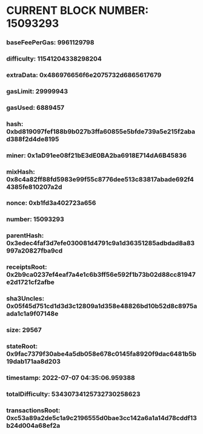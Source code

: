 # CURRENT BLOCK NUMBER: 15093293

### baseFeePerGas: 9961129798
### difficulty: 11541204338298204
### extraData: 0x486976656f6e2075732d6865617679
### gasLimit: 29999943
### gasUsed: 6889457
### hash: 0xbd819097fef188b9b027b3ffa60855e5bfde739a5e215f2abad388f2d4de8195
### miner: 0x1aD91ee08f21bE3dE0BA2ba6918E714dA6B45836
### mixHash: 0x8c4a82ff88fd5983e99f55c8776dee513c83817abade692f44385fe810207a2d
### nonce: 0xb1fd3a402723a656
### number: 15093293
### parentHash: 0x3edec4faf3d7efe030081d4791c9a1d36351285adbdad8a83997a20827fba9cd
### receiptsRoot: 0x2b9ca0237ef4eaf7a4e1c6b3ff56e592f1b73b02d88cc81947e2d1721cf2afbe
### sha3Uncles: 0x05f45d751cd1d3d3c12809a1d358e48826bd10b52d8c8975aada1c1a9f07148e
### size: 29567
### stateRoot: 0x9fac7379f30abe4a5db058e678c0145fa8920f9dac6481b5b19dab171aa8d203
### timestamp: 2022-07-07 04:35:06.959388
### totalDifficulty: 53430734125732730258623
### transactionsRoot: 0xc53a89a2de5c1a9c2196555d0bae3cc142a6a1a14d78cddf13b24d004a68ef2a
